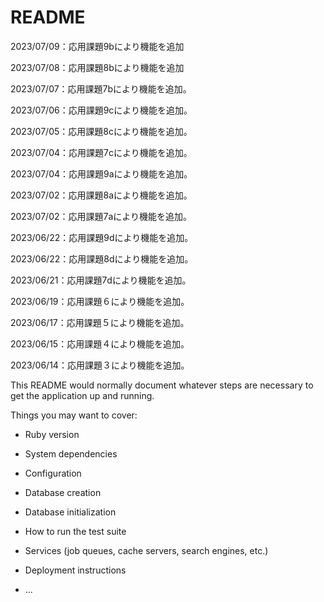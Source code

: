# README

2023/07/09：応用課題9bにより機能を追加

2023/07/08：応用課題8bにより機能を追加

2023/07/07：応用課題7bにより機能を追加。

2023/07/06：応用課題9cにより機能を追加。

2023/07/05：応用課題8cにより機能を追加。

2023/07/04：応用課題7cにより機能を追加。

2023/07/04：応用課題9aにより機能を追加。

2023/07/02：応用課題8aにより機能を追加。

2023/07/02：応用課題7aにより機能を追加。

2023/06/22：応用課題9dにより機能を追加。

2023/06/22：応用課題8dにより機能を追加。

2023/06/21：応用課題7dにより機能を追加。

2023/06/19：応用課題６により機能を追加。

2023/06/17：応用課題５により機能を追加。

2023/06/15：応用課題４により機能を追加。

2023/06/14：応用課題３により機能を追加。

This README would normally document whatever steps are necessary to get the
application up and running.

Things you may want to cover:

* Ruby version

* System dependencies

* Configuration

* Database creation

* Database initialization

* How to run the test suite

* Services (job queues, cache servers, search engines, etc.)

* Deployment instructions

* ...

